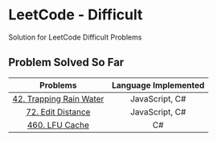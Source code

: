 # LeetCode - Difficult

Solution for LeetCode Difficult Problems

## Problem Solved So Far

|                                     Problems                                     | Language Implemented |
| :------------------------------------------------------------------------------: | :------------------: |
| [42. Trapping Rain Water](https://leetcode-cn.com/problems/trapping-rain-water/) |    JavaScript, C#    |
|       [72. Edit Distance](https://leetcode-cn.com/problems/edit-distance/)       |    JavaScript, C#    |
|    [460. LFU Cache](https://leetcode-cn.com/problems/lfu-cache/submissions/)     |          C#          |
